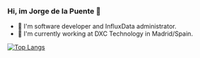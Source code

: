 ### Hi, im Jorge de la Puente 👋

- 🌳 I'm software developer and InfluxData administrator.
- 🔭 I'm currently working at DXC Technology in Madrid/Spain.

[![Top Langs](https://github-readme-stats.vercel.app/api/top-langs/?username=delapuentem&layout=compact)](https://github.com/anuraghazra/github-readme-stats)

<!---
delapuentem/delapuentem is a ✨ special ✨ repository because its `README.md` (this file) appears on your GitHub profile.
You can click the Preview link to take a look at your changes.

- 👋 Hi, I’m @delapuentem
- 👀 I’m interested in ...
- 🌱 I’m currently learning ...
- 💞️ I’m looking to collaborate on ...
- 📫 How to reach me ...
--->
